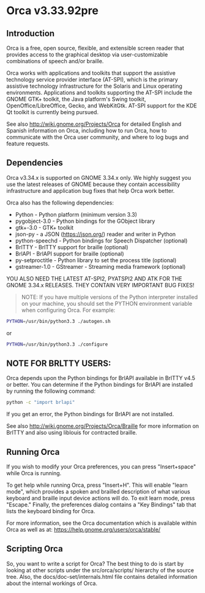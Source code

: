 # Orca v3.33.92pre

## Introduction

Orca is a free, open source, flexible, and extensible screen reader
that provides access to the graphical desktop via user-customizable
combinations of speech and/or braille.

Orca works with applications and toolkits that support the assistive
technology service provider interface (AT-SPI), which is the primary
assistive technology infrastructure for the Solaris and Linux
operating environments.  Applications and toolkits supporting the
AT-SPI include the GNOME GTK+ toolkit, the Java platform's Swing
toolkit, OpenOffice/LibreOffice, Gecko, and WebKitGtk.  AT-SPI support
for the KDE Qt toolkit is currently being pursued.

See also <http://wiki.gnome.org/Projects/Orca> for detailed English and Spanish
information on Orca, including how to run Orca, how to communicate
with the Orca user community, and where to log bugs and feature
requests.

## Dependencies


Orca v3.34.x is supported on GNOME 3.34.x only.  We highly suggest you
use the latest releases of GNOME because they contain accessibility
infrastructure and application bug fixes that help Orca work better.

Orca also has the following dependencies:

* Python           - Python platform (minimum version 3.3)
* pygobject-3.0    - Python bindings for the GObject library
* gtk+-3.0         - GTK+ toolkit
* json-py          - a JSON (<https://json.org/>) reader and writer in Python
* python-speechd   - Python bindings for Speech Dispatcher (optional)
* BrlTTY           - BrlTTY support for braille (optional)
* BrlAPI           - BrlAPI support for braille (optional)
* py-setproctitle  - Python library to set the process title (optional)
* gstreamer-1.0    - GStreamer - Streaming media framework (optional)

YOU ALSO NEED THE LATEST AT-SPI2, PYATSPI2 AND ATK FOR THE GNOME 3.34.x
RELEASES.  THEY CONTAIN VERY IMPORTANT BUG FIXES!

> NOTE: If you have multiple versions of the Python interpreter installed
on your machine, you should set the PYTHON environment variable when 
configuring Orca.  For example:

```sh
PYTHON=/usr/bin/python3.3 ./autogen.sh
```

or

```sh
PYTHON=/usr/bin/python3.3 ./configure
```

## NOTE FOR BRLTTY USERS:

Orca depends upon the Python bindings for BrlAPI available in BrlTTY v4.5
or better.  You can determine if the Python bindings for BrlAPI are
installed by running the following command:

```sh
python -c "import brlapi"
```

If you get an error, the Python bindings for BrlAPI are not installed.

See also <http://wiki.gnome.org/Projects/Orca/Braille> for more information on
BrlTTY and also using liblouis for contracted braille.

## Running Orca

If you wish to modify your Orca preferences, you can press "Insert+space"
while Orca is running.

To get help while running Orca, press "Insert+H".  This will enable
"learn mode", which provides a spoken and brailled description of what
various keyboard and braille input device actions will do.  To exit
learn mode, press "Escape."  Finally, the preferences dialog contains
a "Key Bindings" tab that lists the keyboard binding for Orca.

For more information, see the Orca documentation which is available
within Orca as well as at: <https://help.gnome.org/users/orca/stable/>

## Scripting Orca

So, you want to write a script for Orca?  The best thing to do is 
start by looking at other scripts under the src/orca/scripts/ hierarchy
of the source tree.  Also, the docs/doc-set/internals.html file contains
detailed information about the internal workings of Orca.
